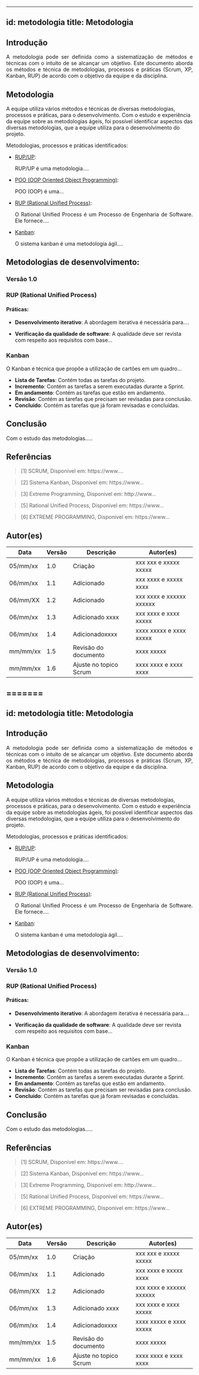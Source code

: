 
---
id: metodologia
title: Metodologia
---
 
 
## Introdução
 
<p align = "justify">
A metodologia pode ser definida como a sistematização de métodos e técnicas com o intuito de se alcançar um objetivo. Este documento aborda os métodos e técnica de metodologias, processos e práticas (Scrum, XP, Kanban, RUP) de acordo com o objetivo da equipe e da disciplina.
</p>
 
## Metodologia
A equipe utiliza vários métodos e técnicas de diversas metodologias, processos e práticas, para o desenvolvimento. Com o estudo e  experiência da equipe sobre as metodologias ágeis, foi possível identificar aspectos das diversas metodologias, que a equipe utiliza para o desenvolvimento do projeto.
 
Metodologias, processos e práticas identificados:
 
 
- [RUP/UP](https://www.../):<p align = "justify">
RUP/UP é uma metodologia....
</p>
 
- [POO (OOP Oriented Object Programming)](https://www....):<p align = "justify">
POO (OOP) é uma...
</p>
 
- [RUP (Rational Unified Process)](https://www....):<p align = "justify">
O Rational Unified Process é um Processo de Engenharia de Software. Ele fornece....
<p>
 
- [Kanban](https://www...):</p>
   O sistema kanban é uma metodologia ágil....
<p align = "justify">
 
 
## Metodologias de desenvolvimento:
 
### Versão 1.0
 
### RUP (Rational Unified Process)
 
#### Práticas:
 
- **Desenvolvimento iterativo**: A
abordagem iterativa é necessária para....
 
- **Verificação da qualidade de software**: A qualidade deve ser revista com
respeito aos requisitos com base...
 
 
### Kanban
 
<p align = "justify">
O Kanban é técnica que propõe a utilização de cartões em um quadro...
</p>
 
- **Lista de Tarefas**: Contém todas as tarefas do projeto.
- **Incremento**: Contém as tarefas a serem executadas durante a Sprint.
- **Em andamento**: Contém as tarefas que estão em andamento.
- **Revisão**: Contém as tarefas que precisam ser revisadas para conclusão.
- **Concluido**: Contém as tarefas que já foram revisadas e concluídas.
 
 
## Conclusão
 
<p align = "justify">
 
Com o estudo das metodologias.....
 
</p>
 
## Referências
 
> [1] SCRUM, Disponivel em: https://www....
 
> [2] Sistema Kanban, Disponivel em: https://www...
 
> [3] Extreme Programming, Disponivel em: http://www...

> [5] Rational Unified Process, Disponivel em: https://www...
 
> [6] EXTREME PROGRAMMING, Disponivel em: https://www...
 
 
## Autor(es)
 
| Data | Versão | Descrição | Autor(es) |
| -- | -- | -- | -- |
| 05/mm/xx | 1.0 | Criação  | xxx xxx e xxxxx xxxxx |
| 06/mm/xx | 1.1 | Adicionado  | xxx xxxx e xxxxx xxxx |
| 06/mm/XX | 1.2 | Adicionado  | xxx xxxx e xxxxxx xxxxxx |
| 06/mm/xx | 1.3 | Adicionado xxxx | xxx xxxx e xxxx xxxxx |
| 06/mm/xx | 1.4 | Adicionadoxxxx | xxxx xxxxx e xxxx xxxxx |
| mm/mm/xx | 1.5 | Revisão do documento | xxxx xxxxx |
| mm/mm/xx | 1.6 | Ajuste no topico Scrum | xxxx xxxx e xxxx xxxx |
=======
---
id: metodologia
title: Metodologia
---
 
 
## Introdução
 
<p align = "justify">
A metodologia pode ser definida como a sistematização de métodos e técnicas com o intuito de se alcançar um objetivo. Este documento aborda os métodos e técnica de metodologias, processos e práticas (Scrum, XP, Kanban, RUP) de acordo com o objetivo da equipe e da disciplina.
</p>
 
## Metodologia
A equipe utiliza vários métodos e técnicas de diversas metodologias, processos e práticas, para o desenvolvimento. Com o estudo e  experiência da equipe sobre as metodologias ágeis, foi possível identificar aspectos das diversas metodologias, que a equipe utiliza para o desenvolvimento do projeto.
 
Metodologias, processos e práticas identificados:
 
 
- [RUP/UP](https://www.../):<p align = "justify">
RUP/UP é uma metodologia....
</p>
 
- [POO (OOP Oriented Object Programming)](https://www....):<p align = "justify">
POO (OOP) é uma...
</p>
 
- [RUP (Rational Unified Process)](https://www....):<p align = "justify">
O Rational Unified Process é um Processo de Engenharia de Software. Ele fornece....
<p>
 
- [Kanban](https://www...):</p>
   O sistema kanban é uma metodologia ágil....
<p align = "justify">
 
 
## Metodologias de desenvolvimento:
 
### Versão 1.0
 
### RUP (Rational Unified Process)
 
#### Práticas:
 
- **Desenvolvimento iterativo**: A
abordagem iterativa é necessária para....
 
- **Verificação da qualidade de software**: A qualidade deve ser revista com
respeito aos requisitos com base...
 
 
### Kanban
 
<p align = "justify">
O Kanban é técnica que propõe a utilização de cartões em um quadro...
</p>
 
- **Lista de Tarefas**: Contém todas as tarefas do projeto.
- **Incremento**: Contém as tarefas a serem executadas durante a Sprint.
- **Em andamento**: Contém as tarefas que estão em andamento.
- **Revisão**: Contém as tarefas que precisam ser revisadas para conclusão.
- **Concluido**: Contém as tarefas que já foram revisadas e concluídas.
 
 
## Conclusão
 
<p align = "justify">
 
Com o estudo das metodologias.....
 
</p>
 
## Referências
 
> [1] SCRUM, Disponivel em: https://www....
 
> [2] Sistema Kanban, Disponivel em: https://www...
 
> [3] Extreme Programming, Disponivel em: http://www...

> [5] Rational Unified Process, Disponivel em: https://www...
 
> [6] EXTREME PROGRAMMING, Disponivel em: https://www...
 
 
## Autor(es)
 
| Data | Versão | Descrição | Autor(es) |
| -- | -- | -- | -- |
| 05/mm/xx | 1.0 | Criação  | xxx xxx e xxxxx xxxxx |
| 06/mm/xx | 1.1 | Adicionado  | xxx xxxx e xxxxx xxxx |
| 06/mm/XX | 1.2 | Adicionado  | xxx xxxx e xxxxxx xxxxxx |
| 06/mm/xx | 1.3 | Adicionado xxxx | xxx xxxx e xxxx xxxxx |
| 06/mm/xx | 1.4 | Adicionadoxxxx | xxxx xxxxx e xxxx xxxxx |
| mm/mm/xx | 1.5 | Revisão do documento | xxxx xxxxx |
| mm/mm/xx | 1.6 | Ajuste no topico Scrum | xxxx xxxx e xxxx xxxx |

